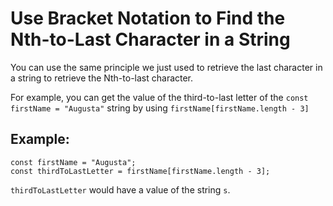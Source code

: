 # Use Bracket Notation to Find the Nth-to-Last Character in a String
You can use the same principle we just used to retrieve the last character in a string to retrieve the Nth-to-last character.

For example, you can get the value of the third-to-last letter of the ```const firstName = "Augusta"``` string by using ```firstName[firstName.length - 3]```

## Example:
```jqvascript
const firstName = "Augusta";
const thirdToLastLetter = firstName[firstName.length - 3];
```
```thirdToLastLetter``` would have a value of the string ```s```.

